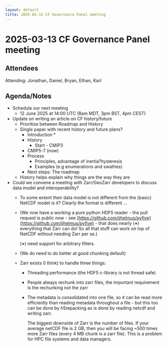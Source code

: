 ```yaml
---
layout: default
title: 2025-03-13 CF Governance Panel meeting
---
```

# 2025-03-13 CF Governance Panel meeting

## Attendees
Attending: Jonathan, Daniel, Bryan, Ethan, Karl

## Agenda/Notes

* Schedule our next meeting
    * 12 June 2025 at 14:00 UTC (8am MDT, 3pm BST, 4pm CEST)
* Update on writing an article on CF history/future
    * Prioritize between Roadmap and History
    * Single paper with recent history and future plans?
        * Introduction
            *
        * History
            * Start \- CMIP3
        * CMIP5-7 (now)
        * Process
            * Principles, advantage of inertia?hysteresis
            * Examples (e.g enumerations and swathes)
        * Next steps: The roadmap
    * History helps explain why things are the way they are
* Could we convene a meeting with Zarr/GeoZarr developers to discuss data model and interoperability?
    * To some extent their data model is not different from the (basic) NetCDF model is it?
      Clearly the format is different …
    * (We now have a *working* a pure python HDF5 reader \- the pull request is public now \- see [https://github.com/jjhelmus/pyfive](https://github.com/jjhelmus/pyfive) \- that does nearly (**+**) everything that Zarr can do\!
      So all that stuff can work on top of NetCDF without needing Zarr per se.)

      (**+**) need support for arbitrary filters.
    * (We do need to do better at good chunking default)
    * Zarr exists (I think) to handle three things:
        * Threading performance (the HDF5 c-library is not thread safe)
        * People always rechunk into zarr files, the important requirement is the rechunking not the zarr
        * The metadata is consolidated into one file, so it can be read more efficiently than reading metadata throughout a file \- but this too can be done by h5repacking as is done by reading netcdf and writing zarr.

          The biggest downside of Zarr is the number of files.
          If your average netCDF file is 2 GB, then you will be facing \~500 times more Zarr files (every 4 MB chunk is a zarr file).
          This is a problem for HPC file systems and data managers.
